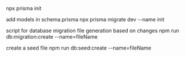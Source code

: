 npx prisma init

add models in schema.prisma
npx prisma migrate dev --name init

script for database migration file generation based on changes
npm run db:migration:create --name=fileName

create a seed file
npm run db:seed:create --name=fileName
